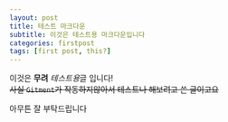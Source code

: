 ```yaml
---
layout: post
title: 테스트 마크다운
subtitle: 이것은 테스트용 마크다운입니다
categories: firstpost
tags: [first post, this?]
---
```


이것은 **무려** *테스트용*글 입니다!  
~~사실 `Gitment`가 작동하지않아서 테스트나 해보려고 쓴 글이고요~~

아무튼 잘 부탁드립니다
